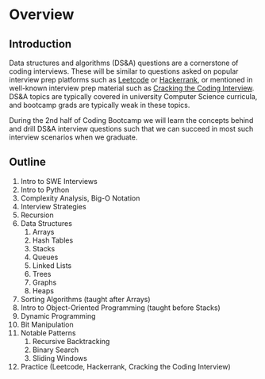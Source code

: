 # Overview

## Introduction

Data structures and algorithms (DS\&A) questions are a cornerstone of coding interviews. These will be similar to questions asked on popular interview prep platforms such as [Leetcode](https://leetcode.com) or [Hackerrank](https://www.hackerrank.com), or mentioned in well-known interview prep material such as [Cracking the Coding Interview](https://www.crackingthecodinginterview.com). DS\&A topics are typically covered in university Computer Science curricula, and bootcamp grads are typically weak in these topics.

During the 2nd half of Coding Bootcamp we will learn the concepts behind and drill DS\&A interview questions such that we can succeed in most such interview scenarios when we graduate.

## Outline

1. Intro to SWE Interviews
2. Intro to Python
3. Complexity Analysis, Big-O Notation
4. Interview Strategies
5. Recursion
6. Data Structures
   1. Arrays
   2. Hash Tables
   3. Stacks
   4. Queues
   5. Linked Lists
   6. Trees
   7. Graphs
   8. Heaps
7. Sorting Algorithms (taught after Arrays)
8. Intro to Object-Oriented Programming (taught before Stacks)
9. Dynamic Programming
10. Bit Manipulation
11. Notable Patterns
    1. Recursive Backtracking
    2. Binary Search
    3. Sliding Windows
12. Practice (Leetcode, Hackerrank, Cracking the Coding Interview)
